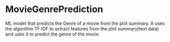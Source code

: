 # MovieGenrePrediction
 ML model that predicts the Genre of a movie from the plot summary. It uses the algorithm TF:IDF to extract features from the plot summary(text data) and uses it to predict the genre of the movie
